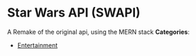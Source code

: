 # Star Wars API (SWAPI)


A Remake of the original api, using the MERN stack
**Categories**:

- [Entertainment](https://github/awesome-apis/awesome-apis#entertainment)



